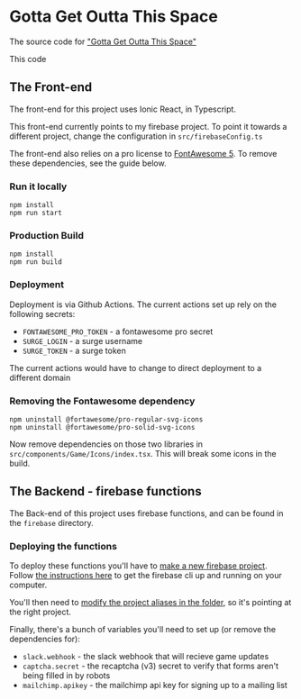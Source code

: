 # Gotta Get Outta This Space

The source code for ["Gotta Get Outta This Space"](https://gottagetouttathis.space)

This code

## The Front-end
The front-end for this project uses Ionic React, in Typescript.

This front-end currently points to my firebase project. To point it towards a different project, change the configuration in `src/firebaseConfig.ts`

The front-end also relies on a pro license to [FontAwesome 5](https://fontawesome.com/). To remove these dependencies, see the guide below.

### Run it locally

```
npm install
npm run start
```

### Production Build

```
npm install
npm run build
```

### Deployment
Deployment is via Github Actions. The current actions set up rely on the following secrets:
* `FONTAWESOME_PRO_TOKEN` - a fontawesome pro secret
* `SURGE_LOGIN` - a surge username
* `SURGE_TOKEN` - a surge token

The current actions would have to change to direct deployment to a different domain

### Removing the Fontawesome dependency
```
npm uninstall @fortawesome/pro-regular-svg-icons
npm uninstall @fortawesome/pro-solid-svg-icons
```

Now remove dependencies on those two libraries in `src/components/Game/Icons/index.tsx`. This will break some icons in the build.

## The Backend - firebase functions

The Back-end of this project uses firebase functions, and can be found in the `firebase` directory.

### Deploying the functions

To deploy these functions you'll have to [make a new firebase project](https://firebase.google.com/).
Follow [the instructions here](https://firebase.google.com/docs/functions/get-started) to get the firebase cli up and running on your computer.

You'll then need to [modify the project aliases in the folder](https://firebase.google.com/docs/cli#add_alias), so it's pointing at the right project.

Finally, there's a bunch of variables you'll need to set up (or remove the dependencies for):
* `slack.webhook` - the slack webhook that will recieve game updates
* `captcha.secret` - the recaptcha (v3) secret to verify that forms aren't being filled in by robots
* `mailchimp.apikey` - the mailchimp api key for signing up to a mailing list
